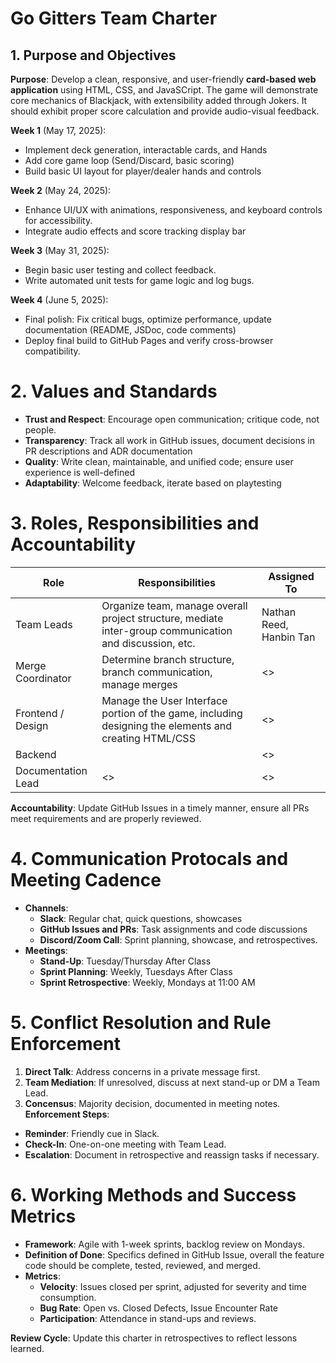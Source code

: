 # Go Gitters Team Charter

## 1. Purpose and Objectives

**Purpose**: Develop a clean, responsive, and user-friendly **card-based web application** using HTML, CSS, and JavaSCript. The game will demonstrate core mechanics of Blackjack, with extensibility added through Jokers. It should exhibit proper score calculation and provide audio-visual feedback.

**Week 1** (May 17, 2025):
- Implement deck generation, interactable cards, and Hands
- Add core game loop (Send/Discard, basic scoring)
- Build basic UI layout for player/dealer hands and controls

**Week 2** (May 24, 2025):
- Enhance UI/UX with animations, responsiveness, and keyboard controls for accessibility.
- Integrate audio effects and score tracking display bar

**Week 3** (May 31, 2025):
- Begin basic user testing and collect feedback.
- Write automated unit tests for game logic and log bugs.

**Week 4** (June 5, 2025):
- Final polish: Fix critical bugs, optimize performance, update documentation (README, JSDoc, code comments)
- Deploy final build to GitHub Pages and verify cross-browser compatibility.

# 2. Values and Standards
- **Trust and Respect**: Encourage open communication; critique code, not people.
- **Transparency**: Track all work in GitHub issues, document decisions in PR descriptions and ADR documentation
- **Quality**: Write clean, maintainable, and unified code; ensure user experience is well-defined
- **Adaptability**: Welcome feedback, iterate based on playtesting

# 3. Roles, Responsibilities and Accountability
| Role | Responsibilities | Assigned To |
|-----|-----|-----|
| Team Leads | Organize team, manage overall project structure, mediate inter-group communication and discussion, etc. | Nathan Reed, Hanbin Tan |
| Merge Coordinator | Determine branch structure, branch communication, manage merges | <> |
| Frontend / Design | Manage the User Interface portion of the game, including designing the elements and creating HTML/CSS | <> |
| Backend |  | <> |
| Documentation Lead | <> | <> |

**Accountability**: Update GitHub Issues in a timely manner, ensure all PRs meet requirements and are properly reviewed.

# 4. Communication Protocals and Meeting Cadence
- **Channels**:
  - **Slack**: Regular chat, quick questions, showcases
  - **GitHub Issues and PRs**: Task assignments and code discussions
  - **Discord/Zoom Call**: Sprint planning, showcase, and retrospectives.
- **Meetings**:
  - **Stand-Up**: Tuesday/Thursday After Class
  - **Sprint Planning**: Weekly, Tuesdays After Class
  - **Sprint Retrospective**: Weekly, Mondays at 11:00 AM

# 5. Conflict Resolution and Rule Enforcement
1. **Direct Talk**: Address concerns in a private message first.
2. **Team Mediation**: If unresolved, discuss at next stand-up or DM a Team Lead.
3. **Concensus**: Majority decision, documented in meeting notes.
**Enforcement Steps**:
- **Reminder**: Friendly cue in Slack.
- **Check-In**: One-on-one meeting with Team Lead.
- **Escalation**: Document in retrospective and reassign tasks if necessary.

# 6. Working Methods and Success Metrics
- **Framework**: Agile with 1-week sprints, backlog review on Mondays.
- **Definition of Done**: Specifics defined in GitHub Issue, overall the feature code should be complete, tested, reviewed, and merged.
- **Metrics**:
  - **Velocity**: Issues closed per sprint, adjusted for severity and time consumption.
  - **Bug Rate**: Open vs. Closed Defects, Issue Encounter Rate
  - **Participation**: Attendance in stand-ups and reviews.


**Review Cycle**: Update this charter in retrospectives to reflect lessons learned.
